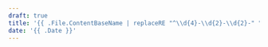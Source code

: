 ```yaml
---
draft: true
title: '{{ .File.ContentBaseName | replaceRE "^\\d{4}-\\d{2}-\\d{2}-" "" | replaceRE "-" " " | title }}'
date: '{{ .Date }}'
---
```

